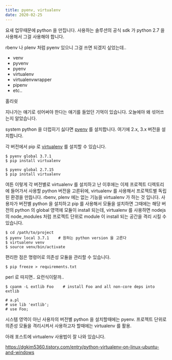 ```yaml
---
title: pyenv, virtualenv
date: 2020-02-25
---
```


요새 업무때문에 python 을 만집니다.
사용하는 솔루션의 공식 sdk 가 python 2.7 을 사용해서 그걸 사용해야 합니다.

rbenv 나 plenv 처럼 pyenv 있으니 그걸 쓰면 되겠지 싶었는데..

-   venv
-   pyvenv
-   pyenv
-   virtualenv
-   virtualenvwrapper
-   pipenv
-   etc..

홀리쉿

지나가는 얘기로 섞어써야 한다는 얘기를 들었던 기억이 있습니다.
오늘에야 왜 섞어쓰는지 알았습니다.

system python 을 더럽히기 싫다면 [pyenv](https://github.com/pyenv/pyenv) 를 설치합니다.
여기에 2.x, 3.x 버전을 설치합니다.

각 버전에서 pip 로 [virtualenv](https://virtualenv.pypa.io/en/stable/) 를 설치할 수 있습니다.

    $ pyenv global 3.7.1
    $ pip install virtualenv

    $ pyenv global 2.7.15
    $ pip install virtualenv

여튼 이렇게 각 버전별로 virtualenv 를 설치하고 난 이후에는 이제 프로젝트 디렉토리에 들어가서 사용할 python 버전을 고른뒤에,
virtualenv 를 사용해서 프로젝트별 독립된 환경을 만듭니다.
rbenv, plenv 에는 없는 기능을 virtualenv 가 하는 것 입니다.
사용자가 버전별 python 을 설치하고 pip 를 사용해서 모듈을 설치하면 그때에는 해당 버전의 python 의 global 영역에 모듈이 install 되는데,
virtualenv 를 사용하면 nodejs 의 node\_modules 처럼 프로젝트 단위로 module 이 install 되는 공간을 격리 시킬 수 있습니다.

    $ cd /path/to/project
    $ pyenv local 3.7.1    # 원하는 python version 을 고른다
    $ virtualenv venv
    $ source venv/bin/activate

편리한 점은 명령어로 의존성 모듈을 관리할 수 있습니다.

    $ pip freeze > requirements.txt

perl 로 따지면.. 요런식이랄까..

    $ cpanm -L extlib Foo    # install Foo and all non-core deps into extlib

    # a.pl
    # use lib 'extlib';
    # use Foo;

시스템 영역이 아닌 사용자의 버전별 python 을 설치할때에는 pyenv.
프로젝트 단위로 의존성 모듈을 격리시켜서 사용하고자 할때에는 virtualenv 를 활용.

아래 포스트에 virtualenv 사용법이 잘 나와 있습니다.

<https://dgkim5360.tistory.com/entry/python-virtualenv-on-linux-ubuntu-and-windows>
